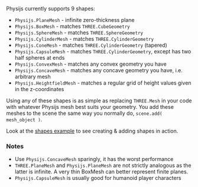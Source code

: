 Physijs currently supports 9 shapes:

* `Physijs.PlaneMesh` - infinite zero-thickness plane
* `Physijs.BoxMesh` - matches `THREE.CubeGeometry`
* `Physijs.SphereMesh` - matches `THREE.SphereGeometry`
* `Physijs.CylinderMesh` - matches `THREE.CylinderGeometry`
* `Physijs.ConeMesh` - matches `THREE.CylinderGeometry` (tapered)
* `Physijs.CapsuleMesh` - matches `THREE.CylinderGeometry`, except has two half spheres at ends
* `Physijs.ConvexMesh` - matches any convex geometry you have
* `Physijs.ConcaveMesh` - matches any concave geometry you have, i.e. arbitrary mesh
* `Physijs.HeightfieldMesh` - matches a regular grid of height values given in the z-coordinates

Using any of these shapes is as simple as replacing `THREE.Mesh` in your code with whatever Physijs mesh best suits your geometry. You add these meshes to the scene the same way you normally do, `scene.add( mesh_object )`.

Look at the [shapes example](https://github.com/chandlerprall/Physijs/blob/master/examples/shapes.html) to see creating & adding shapes in action.

### Notes

* Use `Physijs.ConcaveMesh` sparingly, it has the worst performance
* `THREE.PlaneMesh` and `Physijs.PlaneMesh` are not strictly analogous as the latter is infinite. A very thin BoxMesh can better represent finite planes.
* `Physijs.CapsuleMesh` is usually good for humanoid player characters
